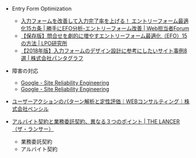 
* Entry Form Optimization
    * [入力フォームを改善して入力完了率を上げる！ エントリーフォーム最適化15カ条 | 勝手にEFO分析-エントリーフォーム改善 | Web担当者Forum](https://webtan.impress.co.jp/e/2014/02/28/16995)
    * [【保存版】問合せを劇的に増やすエントリーフォーム最適化（EFO）15の方法 | LPO研究所](http://lpo.gaprise.com/blog/efo-1250/)
    * [【2018年版】入力フォームのデザイン設計に参考にしたいサイト事例8選 | 株式会社パンタグラフ](https://pantograph.co.jp/blog/ui/entryform-8example.html)


* 障害の対応
    * [Google - Site Reliability Engineering](https://landing.google.com/sre/book/chapters/postmortem-culture.html)
    * [Google - Site Reliability Engineering](https://landing.google.com/sre/book/chapters/postmortem.html)


* [ユーザーアクションのパターン解析と定性評価｜WEBコンサルティング｜株式会社ペンシル](http://www.pencil.co.jp/whitepaper/20150210_02/)


* [アルバイト契約と業務委託契約、異なる３つのポイント \| THE LANCER（ザ・ランサー）](https://www.lancers.jp/magazine/21914)
    * 業務委託契約
    * アルバイト契約


